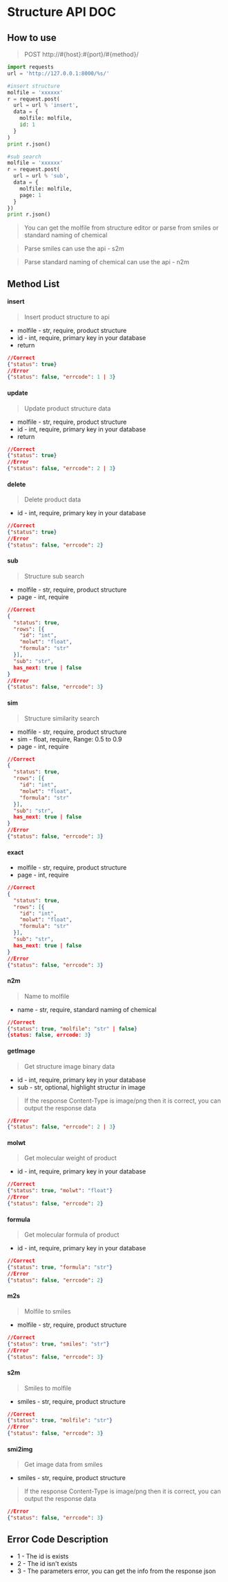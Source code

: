 # Structure API DOC

How to use
------------
> POST http://#{host}:#{port}/#{method}/

```python
import requests
url = 'http://127.0.0.1:8000/%s/'

#insert structure
molfile = 'xxxxxx'
r = request.post(
  url = url % 'insert',
  data = {
    molfile: molfile,
    id: 1
  }
)
print r.json()

#sub search
molfile = 'xxxxxx'
r = request.post(
  url = url % 'sub',
  data = {
    molfile: molfile,
    page: 1
  }
})
print r.json()
```

> You can get the molfile from structure editor or parse from smiles or standard naming of chemical

> Parse smiles can use the api - s2m

> Parse standard naming of chemical can use the api - n2m

Method List
------------

#### insert
> Insert product structure to api
* molfile - str, require, product structure
* id - int, require, primary key in your database
* return
```json
//Correct
{"status": true}
//Error
{"status": false, "errcode": 1 | 3}
```

#### update
> Update product structure data
* molfile - str, require, product structure
* id - int, require, primary key in your database
* return
```json
//Correct
{"status": true}
//Error
{"status": false, "errcode": 2 | 3}
```

#### delete
> Delete product data
* id - int, require, primary key in your database
```json
//Correct
{"status": true}
//Error
{"status": false, "errcode": 2}
```

#### sub
> Structure sub search
* molfile - str, require, product structure
* page - int, require
```json
//Correct
{
  "status": true, 
  "rows": [{
    "id": "int",
    "molwt": "float", 
    "formula": "str"
  }],
  "sub": "str",
  has_next: true | false
}
//Error
{"status": false, "errcode": 3}
```

#### sim
> Structure similarity search
* molfile - str, require, product structure
* sim - float, require, Range: 0.5 to 0.9
* page - int, require
```json
//Correct
{
  "status": true, 
  "rows": [{
    "id": "int",
    "molwt": "float", 
    "formula": "str"
  }],
  "sub": "str",
  has_next: true | false
}
//Error
{"status": false, "errcode": 3}
```

#### exact
* molfile - str, require, product structure
* page - int, require
```json
//Correct
{
  "status": true, 
  "rows": [{
    "id": "int",
    "molwt": "float", 
    "formula": "str"
  }],
  "sub": "str",
  has_next: true | false
}
//Error
{"status": false, "errcode": 3}
```

#### n2m
> Name to molfile
* name - str, require, standard naming of chemical
```json
//Correct
{"status": true, "molfile": "str" | false}
{status: false, errcode: 3}
```

#### getImage
> Get structure image binary data
* id - int, require, primary key in your database
* sub - str, optional, highlight structur in image
> If the response Content-Type is image/png then it is correct, you can output the response data
```json
//Error
{"status": false, "errcode": 2 | 3}
```

#### molwt
> Get molecular weight of product
* id - int, require, primary key in your database
```json
//Correct
{"status": true, "molwt": "float"}
//Error
{"status": false, "errcode": 2}
```

#### formula
> Get molecular formula of product
* id - int, require, primary key in your database
```json
//Correct
{"status": true, "formula": "str"}
//Error
{"status": false, "errcode": 2}
```

#### m2s
> Molfile to smiles
* molfile - str, require, product structure
```json
//Correct
{"status": true, "smiles": "str"}
//Error
{"status": false, "errcode": 3}
```

#### s2m
> Smiles to molfile
* smiles - str, require, product structure
```json
//Correct
{"status": true, "molfile": "str"}
//Error
{"status": false, "errcode": 3}
```

#### smi2img
> Get image data from smiles
* smiles - str, require, product structure
> If the response Content-Type is image/png then it is correct, you can output the response data
```json
//Error
{"status": false, "errcode": 3}
```

Error Code Description
------------------------
* 1 - The id is exists
* 2 - The id isn't exists
* 3 - The parameters error, you can get the info from the response json
